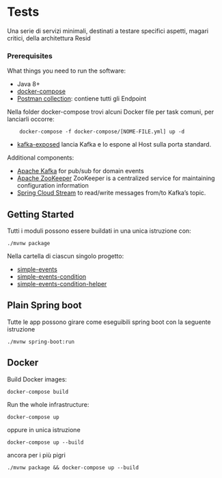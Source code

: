 # Tests

Una serie di servizi minimali, destinati a testare specifici aspetti, magari critici, della architettura Resid

### Prerequisites

What things you need to run the software:

-   Java 8+
-   [docker-compose](https://docs.docker.com/compose/)
-   [Postman collection](https://www.getpostman.com/collections/6071ab6ca5838d60f5d8): contiene tutti gli Endpoint

Nella folder docker-compose trovi alcuni Docker file per task comuni, per lanciarli occorre:

```
    docker-compose -f docker-compose/[NOME-FILE.yml] up -d
```

-   [kafka-exposed](http://gitlab.demaniodg.it/RESID/tests/tree/master/docker-compose/kafka-exposed.yml) lancia Kafka e lo espone al Host sulla porta standard.

Additional components:

-   [Apache Kafka](https://kafka.apache.org) for pub/sub for domain events
-   [Apache ZooKeeper](https://zookeeper.apache.org/) ZooKeeper is a centralized service for maintaining configuration information
-   [Spring Cloud Stream](https://cloud.spring.io/spring-cloud-stream/) to read/write messages from/to Kafka’s topic.

## Getting Started

Tutti i moduli possono essere buildati in una unica istruzione con:

```
./mvnw package
```

Nella cartella di ciascun singolo progetto:

-   [simple-events](http://gitlab.demaniodg.it/RESID/tests/tree/master/simple-events)
-   [simple-events-condition](http://gitlab.demaniodg.it/RESID/tests/tree/master/simple-events-condition)
-   [simple-events-condition-helper](http://gitlab.demaniodg.it/RESID/tests/tree/master/simple-events-condition-helper)

## Plain Spring boot

Tutte le app possono girare come eseguibili spring boot con la seguente istruzione

```
./mvnw spring-boot:run
```

## Docker

Build Docker images:

```
docker-compose build
```

Run the whole infrastructure:

```
docker-compose up
```

oppure in unica istruzione

```
docker-compose up --build
```

ancora per i più pigri

```
./mvnw package && docker-compose up --build
```
